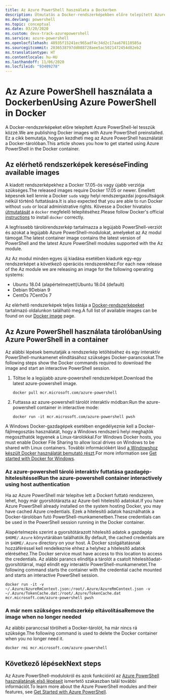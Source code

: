 ```yaml
---
title: Az Azure PowerShell használata a Dockerben
description: Útmutatás a Docker-rendszerképekben előre telepített Azure PowerShell használatához.
ms.devlang: powershell
ms.topic: conceptual
ms.date: 03/20/2020
ms.custom: devx-track-azurepowershell
ms.service: azure-powershell
ms.openlocfilehash: 48935f15241ec965adf4c34d2c17aa670110585a
ms.sourcegitcommit: 2036538797dd088728aee5ac5021472454d82eb2
ms.translationtype: HT
ms.contentlocale: hu-HU
ms.lasthandoff: 11/06/2020
ms.locfileid: "93409278"
---
```

# <a name="using-azure-powershell-in-docker"></a><span data-ttu-id="288b5-103">Az Azure PowerShell használata a Dockerben</span><span class="sxs-lookup"><span data-stu-id="288b5-103">Using Azure PowerShell in Docker</span></span>

<span data-ttu-id="288b5-104">A Docker-rendszerképeket előre telepített Azure PowerShell-lel tesszük közzé.</span><span class="sxs-lookup"><span data-stu-id="288b5-104">We are publishing Docker images with Azure PowerShell preinstalled.</span></span> <span data-ttu-id="288b5-105">Ez a cikk bemutatja, hogyan kezdheti meg az Azure PowerShell használatát a Docker-tárolóban.</span><span class="sxs-lookup"><span data-stu-id="288b5-105">This article shows you how to get started using Azure PowerShell in the Docker container.</span></span>

## <a name="finding-available-images"></a><span data-ttu-id="288b5-106">Az elérhető rendszerképek keresése</span><span class="sxs-lookup"><span data-stu-id="288b5-106">Finding available images</span></span>

<span data-ttu-id="288b5-107">A kiadott rendszerképekhez a Docker 17.05-ös vagy újabb verziója szükséges.</span><span class="sxs-lookup"><span data-stu-id="288b5-107">The released images require Docker 17.05 or newer.</span></span> <span data-ttu-id="288b5-108">Emellett képesnek kell lennie a Docker `sudo` vagy helyi rendszergazdai jogosultságok nélkül történő futtatására.</span><span class="sxs-lookup"><span data-stu-id="288b5-108">It is also expected that you are able to run Docker without `sudo` or local administrative rights.</span></span> <span data-ttu-id="288b5-109">Kövesse a Docker hivatalos [útmutatását][install] a `docker` megfelelő telepítéséhez.</span><span class="sxs-lookup"><span data-stu-id="288b5-109">Please follow Docker's official [instructions][install] to install `docker` correctly.</span></span>

<span data-ttu-id="288b5-110">A legfrissebb tárolórendszerkép tartalmazza a legújabb PowerShell-verziót és azokat a legújabb Azure PowerShell-modulokat, amelyeket az Az modul támogat.</span><span class="sxs-lookup"><span data-stu-id="288b5-110">The latest container image contains the latest version of PowerShell and the latest Azure PowerShell modules supported with the Az module.</span></span>

<span data-ttu-id="288b5-111">Az Az modul minden egyes új kiadása esetében kiadunk egy-egy rendszerképet a következő operációs rendszerekhez:</span><span class="sxs-lookup"><span data-stu-id="288b5-111">For each new release of the Az module we are releasing an image for the following operating systems:</span></span>

- <span data-ttu-id="288b5-112">Ubuntu 18.04 (alapértelmezett)</span><span class="sxs-lookup"><span data-stu-id="288b5-112">Ubuntu 18.04 (default)</span></span>
- <span data-ttu-id="288b5-113">Debian 9</span><span class="sxs-lookup"><span data-stu-id="288b5-113">Debian 9</span></span>
- <span data-ttu-id="288b5-114">CentOs 7</span><span class="sxs-lookup"><span data-stu-id="288b5-114">CentOs 7</span></span>

<span data-ttu-id="288b5-115">Az elérhető rendszerképek teljes listája a [Docker-rendszerképeket][az image] tartalmazó oldalunkon található meg.</span><span class="sxs-lookup"><span data-stu-id="288b5-115">A full list of available images can be found on our [Docker image][az image] page.</span></span>

## <a name="using-azure-powershell-in-a-container"></a><span data-ttu-id="288b5-116">Az Azure PowerShell használata tárolóban</span><span class="sxs-lookup"><span data-stu-id="288b5-116">Using Azure PowerShell in a container</span></span>

<span data-ttu-id="288b5-117">Az alábbi lépések bemutatják a rendszerkép letöltéséhez és egy interaktív PowerShell-munkamenet elindításához szükséges Docker-parancsokat.</span><span class="sxs-lookup"><span data-stu-id="288b5-117">The following steps show the Docker commands required to download the image and start an interactive PowerShell session.</span></span>

1. <span data-ttu-id="288b5-118">Töltse le a legújabb azure-powershell rendszerképet.</span><span class="sxs-lookup"><span data-stu-id="288b5-118">Download the latest azure-powershell image.</span></span>

   ```console
   docker pull mcr.microsoft.com/azure-powershell
   ```

1. <span data-ttu-id="288b5-119">Futtassa az azure-powershell tárolót interaktív módban:</span><span class="sxs-lookup"><span data-stu-id="288b5-119">Run the azure-powershell container in interactive mode:</span></span>

   ```console
   docker run -it mcr.microsoft.com/azure-powershell pwsh
   ```

<span data-ttu-id="288b5-120">A Windows Docker-gazdagépek esetében engedélyeznie kell a Docker-fájlmegosztás használatát, hogy a Windows rendszerű helyi meghajtók megoszthatók legyenek a Linux-tárolókkal.</span><span class="sxs-lookup"><span data-stu-id="288b5-120">For Windows Docker hosts, you must enable Docker File Sharing to allow local drives on Windows to be shared with Linux containers.</span></span> <span data-ttu-id="288b5-121">További információkért lásd [a Windowshoz készült Docker használatát bemutató részt][file-sharing].</span><span class="sxs-lookup"><span data-stu-id="288b5-121">For more information see [Get started with Docker for Windows][file-sharing].</span></span>

### <a name="run-the-azure-powershell-container-interactively-using-host-authentication"></a><span data-ttu-id="288b5-122">Az azure-powershell tároló interaktív futtatása gazdagép-hitelesítéssel</span><span class="sxs-lookup"><span data-stu-id="288b5-122">Run the azure-powershell container interactively using host authentication</span></span>

<span data-ttu-id="288b5-123">Ha az Azure PowerShell már telepítve lett a Dockert futtató rendszeren, lehet, hogy már gyorsítótárazta az Azure-beli hitelesítő adatokat.</span><span class="sxs-lookup"><span data-stu-id="288b5-123">If you have Azure PowerShell already installed on the system hosting Docker, you may have cached Azure credentials.</span></span> <span data-ttu-id="288b5-124">Ezek a hitelesítő adatok használhatók a Docker-tárolóban futó PowerShell-munkamenetben.</span><span class="sxs-lookup"><span data-stu-id="288b5-124">These credentials can be used in the PowerShell session running in the Docker container.</span></span>

<span data-ttu-id="288b5-125">Alapértelmezés szerint a gyorsítótárazott hitelesítő adatok a gazdagép `$HOME/.Azure` könyvtárában találhatók.</span><span class="sxs-lookup"><span data-stu-id="288b5-125">By default, the cached credentials are in `$HOME/.Azure` directory on your host.</span></span> <span data-ttu-id="288b5-126">A Docker szolgáltatásnak hozzáféréssel kell rendelkeznie ehhez a helyhez a hitelesítő adatok eléréséhez.</span><span class="sxs-lookup"><span data-stu-id="288b5-126">The Docker service must have access to this location to access the credentials.</span></span> <span data-ttu-id="288b5-127">Az alábbi parancs elindítja a tárolót a csatolt hitelesítőadat-gyorsítótárral, majd elindít egy interaktív PowerShell-munkamenetet.</span><span class="sxs-lookup"><span data-stu-id="288b5-127">The following command starts the container with the credential cache mounted and starts an interactive PowerShell session.</span></span>

```console
docker run -it -v ~/.Azure/AzureRmContext.json:/root/.Azure/AzureRmContext.json -v ~/.Azure/TokenCache.dat:/root/.Azure/TokenCache.dat mcr.microsoft.com/azure-powershell pwsh
```

### <a name="remove-the-image-when-no-longer-needed"></a><span data-ttu-id="288b5-128">A már nem szükséges rendszerkép eltávolítása</span><span class="sxs-lookup"><span data-stu-id="288b5-128">Remove the image when no longer needed</span></span>

<span data-ttu-id="288b5-129">Az alábbi paranccsal törölheti a Docker-tárolót, ha már nincs rá szüksége.</span><span class="sxs-lookup"><span data-stu-id="288b5-129">The following command is used to delete the Docker container when you no longer need it.</span></span>

```console
docker rmi mcr.microsoft.com/azure-powershell
```

## <a name="next-steps"></a><span data-ttu-id="288b5-130">Következő lépések</span><span class="sxs-lookup"><span data-stu-id="288b5-130">Next steps</span></span>

<span data-ttu-id="288b5-131">Az Azure PowerShell-modulokról és azok funkcióiról az [Azure PowerShell használatának első lépéseit](get-started-azureps.md) ismertető szakaszban talál további információt.</span><span class="sxs-lookup"><span data-stu-id="288b5-131">To learn more about the Azure PowerShell modules and their features, see [Get Started with Azure PowerShell](get-started-azureps.md).</span></span>

<!-- link references -->
[install]: https://docs.docker.com/engine/installation/
[powershell image]: https://hub.docker.com/_/microsoft-powershell
[az image]: https://hub.docker.com/_/microsoft-azure-powershell
[file-sharing]: https://docs.docker.com/docker-for-windows/#file-sharing
